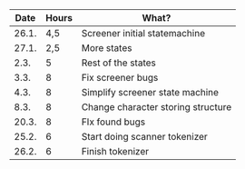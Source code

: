 | Date  | Hours |     What?                             |
|-------|-------|---------------------------------------|
| 26.1. |  4,5  | Screener initial statemachine         |
| 27.1. |  2,5  | More states                           |
| 2.3.  |   5   | Rest of the states                    |
| 3.3.  |   8   | Fix screener bugs                     |
| 4.3.  |   8   | Simplify screener state machine       |
| 8.3.  |   8   | Change character storing structure    |
| 20.3. |   8   | FIx found bugs                        |
| 25.2. |   6   | Start doing scanner tokenizer         |
| 26.2. |   6   | Finish tokenizer                      |
